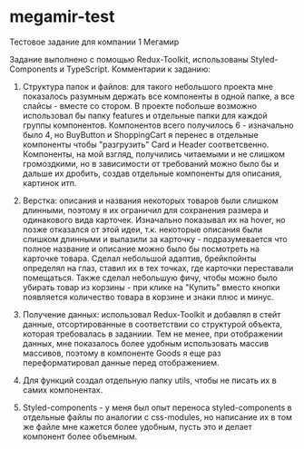 # megamir-test
Тестовое задание для компании 1 Мегамир

Задание выполнено с помощью Redux-Toolkit, использованы Styled-Components и TypeScript. Комментарии к заданию:

1. Структура папок и файлов: для такого небольшого проекта мне показалось разумным держать все компоненты в одной папке, а все слайсы - вместе со стором.
В проекте побольше возможно использовал бы папку features и отдельные папки для каждой группы компонентов. Компонентов всего получилось 6 - изначально было 4, но BuyButton
и ShoppingCart я перенес в отдельные компоненты чтобы "разгрузить" Card и Header соответсвенно. Компоненты, на мой взгляд, получились читаемыми и не слишком громоздкими, но
в зависимости от требований можно было бы и дальше их дробить, создав отдельные компоненты для описания, картинок итп.

2. Верстка: описания и названия некоторых товаров были слишком длинными, поэтому я их ограничил для сохранения размера и одинакового вида карточек. Изначально показывал их на hover, 
но позже отказался от этой идеи, т.к. некоторые описания были слишком длинными и вылазили за карточку - подразумевается что полное название и описание можно было бы посмотреть на карточке товара. 
Сделал небольшой адаптив, брейкпойнты определял на глаз, ставил их в тех точках, где карточки переставали помещаться. Также сделал небольшую фичу, чтобы можно было убирать товар из корзины - при клике на "Купить" 
вместо кнопки появляется количество товара в корзине и знаки плюс и минус.

3. Получение данных: использовал Redux-Toolkit и добавлял в стейт данные, отсортированные в соответствии со структурой объекта, которая требовалась в заданиии. Тем не менее, при отображении данных, мне показалось 
более удобным использовать массив массивов, поэтому в компоненте Goods я еще раз переформатировал данные перед отображением.

4. Для функций создал отдельную папку utils, чтобы не писать их в самих компонентах.

5. Styled-components - у меня был опыт переноса styled-components в отдельные файлы по аналогии с css-modules, но написание их в том же файле мне кажется более удобным, пусть это и делает компонент более объемным.


 
